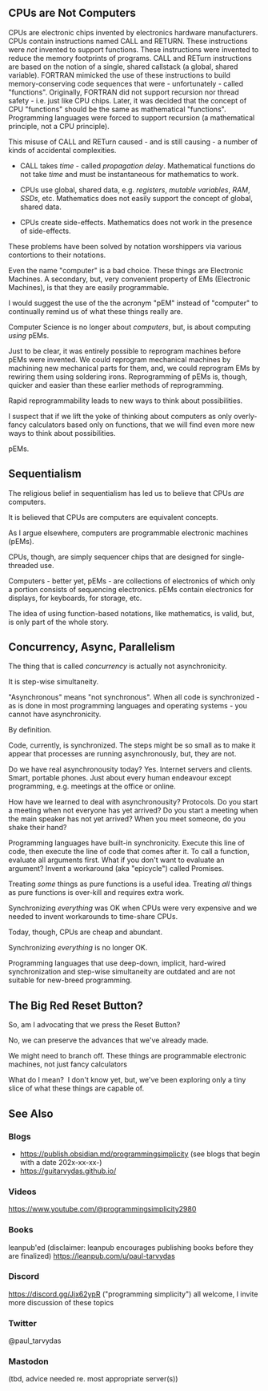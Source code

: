 ## CPUs are Not Computers
CPUs are electronic chips invented by electronics hardware manufacturers.  CPUs contain instructions named CALL and RETURN.  These instructions were *not* invented to support functions.  These instructions were invented to reduce the memory footprints of programs.  CALL and RETurn instructions are based on the notion of a single, shared callstack (a global, shared variable).  FORTRAN mimicked the use of these instructions to build memory-conserving code sequences that were - unfortunately - called "functions".  Originally, FORTRAN did not support recursion nor thread safety - i.e. just like CPU chips.  Later, it was decided that the concept of CPU "functions" should be the same as mathematical "functions". Programming languages were forced to support recursion (a mathematical principle, not a CPU principle).  

This misuse of CALL and RETurn caused - and is still causing - a number of kinds of accidental complexities.  

- CALL takes *time* - called *propagation delay*.  Mathematical functions do not take *time* and must be instantaneous for mathematics to work.  

- CPUs use global, shared data, e.g. *registers*, *mutable variables*, *RAM*, *SSDs*, etc.  Mathematics does not easily support the concept of global, shared data. 

- CPUs create side-effects.  Mathematics does not work in the presence of side-effects.  

These problems have been solved by notation worshippers via various contortions to their notations.

Even the name "computer" is a bad choice.  These things are Electronic Machines.  A secondary, but, very convenient property of EMs (Electronic Machines), is that they are easily programmable.  

I would suggest the use of the the acronym "pEM" instead of "computer" to continually remind us of what these things really are. 

Computer Science is no longer about *computers*, but, is about computing *using* pEMs.

Just to be clear, it was entirely possible to reprogram machines before pEMs were invented.  We could reprogram mechanical machines by machining new mechanical parts for them, and, we could reprogram EMs by rewiring them using soldering irons.  Reprogramming of pEMs is, though, quicker and easier than these earlier methods of reprogramming.  

Rapid reprogrammability leads to new ways to think about possibilities.  

I suspect that if we lift the yoke of thinking about computers as only overly-fancy calculators based only on functions, that we will find even more new ways to think about possibilities.  

pEMs. 

## Sequentialism
The religious belief in sequentialism has led us to believe that CPUs *are* computers.

It is believed that CPUs are computers are equivalent concepts.

As I argue elsewhere, computers are programmable electronic machines (pEMs).  

CPUs, though, are simply sequencer chips that are designed for single-threaded use.

Computers - better yet, pEMs - are collections of electronics of which only a portion consists of sequencing electronics.  pEMs contain electronics for displays, for keyboards, for storage, etc.

The idea of using function-based notations, like mathematics, is valid, but, is only part of the whole story.

## Concurrency, Async, Parallelism
The thing that is called *concurrency* is actually not asynchronicity.  

It is step-wise simultaneity.

"Asynchronous" means "not synchronous".  When all code is synchronized - as is done in most programming languages and operating systems - you cannot have asynchronicity.  

By definition.  

Code, currently, is synchronized.  The steps might be so small as to make it appear that processes are running asynchronously, but, they are not.

Do we have real asynchronousity today?  Yes.  Internet servers and clients.  Smart, portable phones.  Just about every human endeavour except programming, e.g. meetings at the office or online. 

How have we learned to deal with asynchronousity?  Protocols.  Do you start a meeting when not everyone has yet arrived?  Do you start a meeting when the main speaker has not yet arrived?  When you meet someone, do you shake their hand?

Programming languages have built-in synchronicity.  Execute this line of code, then execute the line of code that comes after it.  To call a function, evaluate all arguments first.  What if you don't want to evaluate an argument?  Invent a workaround (aka "epicycle") called Promises.

Treating *some* things as pure functions is a useful idea.  Treating *all* things as pure functions is over-kill and requires extra work.

Synchronizing *everything* was OK when CPUs were very expensive and we needed to invent workarounds to time-share CPUs.  

Today, though, CPUs are cheap and abundant.  

Synchronizing *everything* is no longer OK.

Programming languages that use deep-down, implicit, hard-wired synchronization and step-wise simultaneity are outdated and are not suitable for new-breed programming.

## The Big Red Reset Button?

So, am I advocating that we press the Reset Button?

No, we can preserve the advances that we've already made.

We might need to branch off. These things are programmable electronic machines, not just fancy calculators 

What do I mean?  I don't know yet, but, we've been exploring only a tiny slice of what these things are capable of.

## See Also
### Blogs
- https://publish.obsidian.md/programmingsimplicity (see blogs that begin with a date 202x-xx-xx-)
- https://guitarvydas.github.io/
### Videos
https://www.youtube.com/@programmingsimplicity2980
### Books
leanpub'ed (disclaimer: leanpub encourages publishing books before they are finalized)
https://leanpub.com/u/paul-tarvydas
### Discord
https://discord.gg/Jjx62ypR  ("programming simplicity") all welcome, I invite more discussion of these topics
### Twitter
@paul_tarvydas
### Mastodon
(tbd, advice needed re. most appropriate server(s))

<script src="https://utteranc.es/client.js" 
        repo="guitarvydas/guitarvydas.github.io" 
        issue-term="pathname" 
        theme="github-light" 
        crossorigin="anonymous" 
        async> 
</script> 
